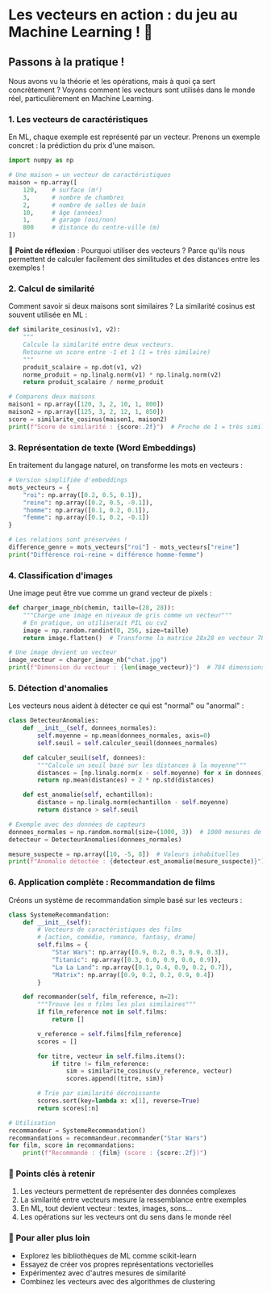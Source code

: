 # Les vecteurs en action : du jeu au Machine Learning ! 🚀

## Passons à la pratique !

Nous avons vu la théorie et les opérations, mais à quoi ça sert concrètement ? Voyons comment les vecteurs sont utilisés dans le monde réel, particulièrement en Machine Learning.

### 1. Les vecteurs de caractéristiques

En ML, chaque exemple est représenté par un vecteur. Prenons un exemple concret : la prédiction du prix d'une maison.

```python
import numpy as np

# Une maison = un vecteur de caractéristiques
maison = np.array([
    120,    # surface (m²)
    3,      # nombre de chambres
    2,      # nombre de salles de bain
    10,     # âge (années)
    1,      # garage (oui/non)
    800     # distance du centre-ville (m)
])
```

🤔 **Point de réflexion** : Pourquoi utiliser des vecteurs ? Parce qu'ils nous permettent de calculer facilement des similitudes et des distances entre les exemples !

### 2. Calcul de similarité

Comment savoir si deux maisons sont similaires ? La similarité cosinus est souvent utilisée en ML :

```python
def similarite_cosinus(v1, v2):
    """
    Calcule la similarité entre deux vecteurs.
    Retourne un score entre -1 et 1 (1 = très similaire)
    """
    produit_scalaire = np.dot(v1, v2)
    norme_produit = np.linalg.norm(v1) * np.linalg.norm(v2)
    return produit_scalaire / norme_produit

# Comparons deux maisons
maison1 = np.array([120, 3, 2, 10, 1, 800])
maison2 = np.array([125, 3, 2, 12, 1, 850])
score = similarite_cosinus(maison1, maison2)
print(f"Score de similarité : {score:.2f}")  # Proche de 1 = très similaire
```

### 3. Représentation de texte (Word Embeddings)

En traitement du langage naturel, on transforme les mots en vecteurs :

```python
# Version simplifiée d'embeddings
mots_vecteurs = {
    "roi": np.array([0.2, 0.5, 0.1]),
    "reine": np.array([0.2, 0.5, -0.1]),
    "homme": np.array([0.1, 0.2, 0.1]),
    "femme": np.array([0.1, 0.2, -0.1])
}

# Les relations sont préservées !
difference_genre = mots_vecteurs["roi"] - mots_vecteurs["reine"]
print("Différence roi-reine ≈ différence homme-femme")
```

### 4. Classification d'images

Une image peut être vue comme un grand vecteur de pixels :

```python
def charger_image_nb(chemin, taille=(28, 28)):
    """Charge une image en niveaux de gris comme un vecteur"""
    # En pratique, on utiliserait PIL ou cv2
    image = np.random.randint(0, 256, size=taille)
    return image.flatten()  # Transforme la matrice 28x28 en vecteur 784

# Une image devient un vecteur
image_vecteur = charger_image_nb("chat.jpg")
print(f"Dimension du vecteur : {len(image_vecteur)}")  # 784 dimensions
```

### 5. Détection d'anomalies

Les vecteurs nous aident à détecter ce qui est "normal" ou "anormal" :

```python
class DetecteurAnomalies:
    def __init__(self, donnees_normales):
        self.moyenne = np.mean(donnees_normales, axis=0)
        self.seuil = self.calculer_seuil(donnees_normales)

    def calculer_seuil(self, donnees):
        """Calcule un seuil basé sur les distances à la moyenne"""
        distances = [np.linalg.norm(x - self.moyenne) for x in donnees]
        return np.mean(distances) + 2 * np.std(distances)

    def est_anomalie(self, echantillon):
        distance = np.linalg.norm(echantillon - self.moyenne)
        return distance > self.seuil

# Exemple avec des données de capteurs
donnees_normales = np.random.normal(size=(1000, 3))  # 1000 mesures de 3 capteurs
detecteur = DetecteurAnomalies(donnees_normales)

mesure_suspecte = np.array([10, -5, 8])  # Valeurs inhabituelles
print(f"Anomalie détectée : {detecteur.est_anomalie(mesure_suspecte)}")
```

### 6. Application complète : Recommandation de films

Créons un système de recommandation simple basé sur les vecteurs :

```python
class SystemeRecommandation:
    def __init__(self):
        # Vecteurs de caractéristiques des films
        # [action, comédie, romance, fantasy, drame]
        self.films = {
            "Star Wars": np.array([0.9, 0.2, 0.3, 0.9, 0.3]),
            "Titanic": np.array([0.3, 0.0, 0.9, 0.0, 0.9]),
            "La La Land": np.array([0.1, 0.4, 0.9, 0.2, 0.7]),
            "Matrix": np.array([0.9, 0.2, 0.2, 0.9, 0.4])
        }

    def recommander(self, film_reference, n=2):
        """Trouve les n films les plus similaires"""
        if film_reference not in self.films:
            return []

        v_reference = self.films[film_reference]
        scores = []

        for titre, vecteur in self.films.items():
            if titre != film_reference:
                sim = similarite_cosinus(v_reference, vecteur)
                scores.append((titre, sim))

        # Trie par similarité décroissante
        scores.sort(key=lambda x: x[1], reverse=True)
        return scores[:n]

# Utilisation
recommandeur = SystemeRecommandation()
recommandations = recommandeur.recommander("Star Wars")
for film, score in recommandations:
    print(f"Recommandé : {film} (score : {score:.2f})")
```

### 🎯 Points clés à retenir

1. Les vecteurs permettent de représenter des données complexes
2. La similarité entre vecteurs mesure la ressemblance entre exemples
3. En ML, tout devient vecteur : textes, images, sons...
4. Les opérations sur les vecteurs ont du sens dans le monde réel

### 🚀 Pour aller plus loin

- Explorez les bibliothèques de ML comme scikit-learn
- Essayez de créer vos propres représentations vectorielles
- Expérimentez avec d'autres mesures de similarité
- Combinez les vecteurs avec des algorithmes de clustering
